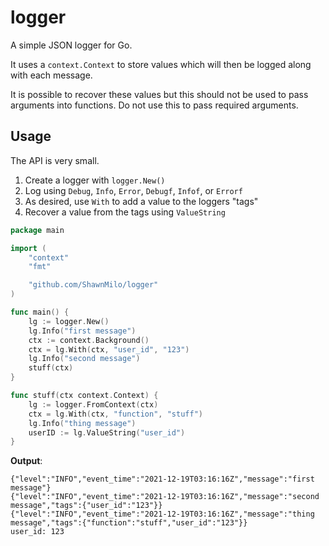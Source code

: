 # logger

A simple JSON logger for Go.

It uses a `context.Context` to store values which will then be logged along with each message.

It is possible to recover these values but this should not be used to pass arguments into functions. Do not use this to pass required arguments.

## Usage

The API is very small.

1. Create a logger with `logger.New()`
2. Log using `Debug`, `Info`, `Error`, `Debugf`, `Infof`, or `Errorf`
3. As desired, use `With` to add a value to the loggers "tags"
4. Recover a value from the tags using `ValueString`

```go
package main

import (
	"context"
	"fmt"

	"github.com/ShawnMilo/logger"
)

func main() {
	lg := logger.New()
	lg.Info("first message")
	ctx := context.Background()
	ctx = lg.With(ctx, "user_id", "123")
	lg.Info("second message")
	stuff(ctx)
}

func stuff(ctx context.Context) {
	lg := logger.FromContext(ctx)
	ctx = lg.With(ctx, "function", "stuff")
	lg.Info("thing message")
	userID := lg.ValueString("user_id")
}
```

**Output**:

```
{"level":"INFO","event_time":"2021-12-19T03:16:16Z","message":"first message"}
{"level":"INFO","event_time":"2021-12-19T03:16:16Z","message":"second message","tags":{"user_id":"123"}}
{"level":"INFO","event_time":"2021-12-19T03:16:16Z","message":"thing message","tags":{"function":"stuff","user_id":"123"}}
user_id: 123
```
